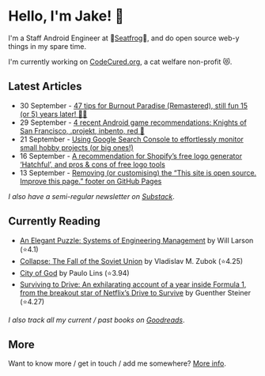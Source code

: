 # Hello, I'm Jake! 👋

I'm a Staff Android Engineer at 🐸[Seatfrog](https://seatfrog.com/)🐸, and do open source web-y things in my spare time. 

I'm currently working on [CodeCured.org](https://codecured.org), a cat welfare non-profit 😻.

## Latest Articles
<!-- feed start -->
- 30 September - [47 tips for Burnout Paradise (Remastered), still fun 15 (or 5) years later! 🚗💨](http://jakelee.co.uk/burnout-paradise-remastered-tips/)
- 29 September - [4 recent Android game recommendations: Knights of San Francisco, .projekt, inbento, red 📲](http://jakelee.co.uk/sept-android-game-reviews/)
- 21 September - [Using Google Search Console to effortlessly monitor small hobby projects (or big ones!)](https://blog.jakelee.co.uk/using-google-search-console-for-hobby-projects/)
- 16 September - [A recommendation for Shopify’s free logo generator ‘Hatchful’, and pros &amp; cons of free logo tools](http://jakelee.co.uk/recommendation-shopify-logo-creator/)
- 13 September - [Removing (or customising) the “This site is open source. Improve this page.” footer on GitHub Pages](https://blog.jakelee.co.uk/removing-github-pages-improve-this-page/)
<!-- feed end -->
*I also have a semi-regular newsletter on [Substack](https://jakeweeklee.substack.com)*.

## Currently Reading
<!-- GOODREADS-LIST:START -->
- [An Elegant Puzzle: Systems of Engineering Management](https://www.goodreads.com/review/show/4897983185?utm_medium=api&utm_source=rss) by Will Larson (⭐️4.1)
- [Collapse: The Fall of the Soviet Union](https://www.goodreads.com/review/show/4630812022?utm_medium=api&utm_source=rss) by Vladislav M. Zubok (⭐️4.25)
- [City of God](https://www.goodreads.com/review/show/5625209050?utm_medium=api&utm_source=rss) by Paulo Lins (⭐️3.94)
- [Surviving to Drive: An exhilarating account of a year inside Formula 1, from the breakout star of Netflix’s Drive to Survive](https://www.goodreads.com/review/show/5878835264?utm_medium=api&utm_source=rss) by Guenther Steiner (⭐️4.27)
<!-- GOODREADS-LIST:END -->
*I also track all my current / past books on [Goodreads](https://goodreads.com/jakesteam)*.

## More

Want to know more / get in touch / add me somewhere? [More info](https://jakelee.co.uk/about/).
